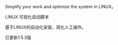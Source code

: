 Simplify your work and optimize the system in LINUX。

LINUX 可视化自动脚本

基于LINUX的自动化安装，简化人工操作。

已更新1.5.3版